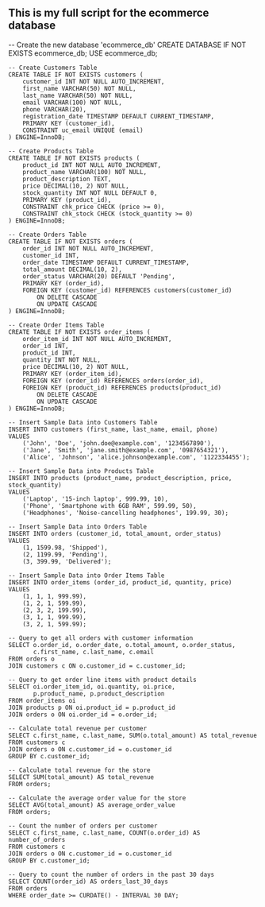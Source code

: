  ## This is my full script for the ecommerce database
 
 -- Create the new database 'ecommerce_db'
    CREATE DATABASE IF NOT EXISTS ecommerce_db;
    USE ecommerce_db;

    -- Create Customers Table
    CREATE TABLE IF NOT EXISTS customers (
        customer_id INT NOT NULL AUTO_INCREMENT,
        first_name VARCHAR(50) NOT NULL,
        last_name VARCHAR(50) NOT NULL,
        email VARCHAR(100) NOT NULL,
        phone VARCHAR(20),
        registration_date TIMESTAMP DEFAULT CURRENT_TIMESTAMP,
        PRIMARY KEY (customer_id),
        CONSTRAINT uc_email UNIQUE (email)
    ) ENGINE=InnoDB;

    -- Create Products Table
    CREATE TABLE IF NOT EXISTS products (
        product_id INT NOT NULL AUTO_INCREMENT,
        product_name VARCHAR(100) NOT NULL,
        product_description TEXT,
        price DECIMAL(10, 2) NOT NULL,
        stock_quantity INT NOT NULL DEFAULT 0,
        PRIMARY KEY (product_id),
        CONSTRAINT chk_price CHECK (price >= 0),
        CONSTRAINT chk_stock CHECK (stock_quantity >= 0)
    ) ENGINE=InnoDB;

    -- Create Orders Table
    CREATE TABLE IF NOT EXISTS orders (
        order_id INT NOT NULL AUTO_INCREMENT,
        customer_id INT,
        order_date TIMESTAMP DEFAULT CURRENT_TIMESTAMP,
        total_amount DECIMAL(10, 2),
        order_status VARCHAR(20) DEFAULT 'Pending',
        PRIMARY KEY (order_id),
        FOREIGN KEY (customer_id) REFERENCES customers(customer_id)
            ON DELETE CASCADE
            ON UPDATE CASCADE
    ) ENGINE=InnoDB;

    -- Create Order Items Table
    CREATE TABLE IF NOT EXISTS order_items (
        order_item_id INT NOT NULL AUTO_INCREMENT,
        order_id INT,
        product_id INT,
        quantity INT NOT NULL,
        price DECIMAL(10, 2) NOT NULL,
        PRIMARY KEY (order_item_id),
        FOREIGN KEY (order_id) REFERENCES orders(order_id),
        FOREIGN KEY (product_id) REFERENCES products(product_id)
            ON DELETE CASCADE
            ON UPDATE CASCADE
    ) ENGINE=InnoDB;

    -- Insert Sample Data into Customers Table
    INSERT INTO customers (first_name, last_name, email, phone)
    VALUES 
        ('John', 'Doe', 'john.doe@example.com', '1234567890'),
        ('Jane', 'Smith', 'jane.smith@example.com', '0987654321'),
        ('Alice', 'Johnson', 'alice.johnson@example.com', '1122334455');

    -- Insert Sample Data into Products Table
    INSERT INTO products (product_name, product_description, price, stock_quantity)
    VALUES 
        ('Laptop', '15-inch laptop', 999.99, 10),
        ('Phone', 'Smartphone with 6GB RAM', 599.99, 50),
        ('Headphones', 'Noise-cancelling headphones', 199.99, 30);

    -- Insert Sample Data into Orders Table
    INSERT INTO orders (customer_id, total_amount, order_status)
    VALUES 
        (1, 1599.98, 'Shipped'),
        (2, 1199.99, 'Pending'),
        (3, 399.99, 'Delivered');

    -- Insert Sample Data into Order Items Table
    INSERT INTO order_items (order_id, product_id, quantity, price)
    VALUES 
        (1, 1, 1, 999.99),
        (1, 2, 1, 599.99),
        (2, 3, 2, 199.99),
        (3, 1, 1, 999.99),
        (3, 2, 1, 599.99);

    -- Query to get all orders with customer information
    SELECT o.order_id, o.order_date, o.total_amount, o.order_status, 
           c.first_name, c.last_name, c.email
    FROM orders o
    JOIN customers c ON o.customer_id = c.customer_id;

    -- Query to get order line items with product details
    SELECT oi.order_item_id, oi.quantity, oi.price, 
           p.product_name, p.product_description
    FROM order_items oi
    JOIN products p ON oi.product_id = p.product_id
    JOIN orders o ON oi.order_id = o.order_id;

    -- Calculate total revenue per customer
    SELECT c.first_name, c.last_name, SUM(o.total_amount) AS total_revenue
    FROM customers c
    JOIN orders o ON c.customer_id = o.customer_id
    GROUP BY c.customer_id;

    -- Calculate total revenue for the store
    SELECT SUM(total_amount) AS total_revenue
    FROM orders;

    -- Calculate the average order value for the store
    SELECT AVG(total_amount) AS average_order_value
    FROM orders;

    -- Count the number of orders per customer
    SELECT c.first_name, c.last_name, COUNT(o.order_id) AS number_of_orders
    FROM customers c
    JOIN orders o ON c.customer_id = o.customer_id
    GROUP BY c.customer_id;

    -- Query to count the number of orders in the past 30 days
    SELECT COUNT(order_id) AS orders_last_30_days
    FROM orders
    WHERE order_date >= CURDATE() - INTERVAL 30 DAY;